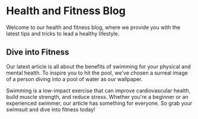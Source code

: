 <!--
Write me markdown content of website with wallpaper:

"A surreal image of a person diving into a pool of water for a health or fitness blog"

The header of the page should not be copy of the text but rather a real content of the website which is using this wallpaper.
-->

<!--font:Poppins-->

# Health and Fitness Blog

Welcome to our health and fitness blog, where we provide you with the latest tips and tricks to lead a healthy lifestyle. 

## Dive into Fitness

Our latest article is all about the benefits of swimming for your physical and mental health. To inspire you to hit the pool, we've chosen a surreal image of a person diving into a pool of water as our wallpaper. 

Swimming is a low-impact exercise that can improve cardiovascular health, build muscle strength, and reduce stress. Whether you're a beginner or an experienced swimmer, our article has something for everyone. So grab your swimsuit and dive into fitness today!
